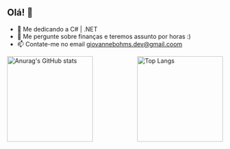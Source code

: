 ## Olá! 👋

- 🌱 Me dedicando a C# | .NET
- 💬 Me pergunte sobre finanças e teremos assunto por horas :)
- 📫 Contate-me no email giovannebohms.dev@gmail.coom

<div style="display: flex; justify-content: space-between;">
  <a href="https://github.com/giovannebohms/github-readme-stats">
    <img src="https://github-readme-stats.vercel.app/api?username=giovannebohms" alt="Anurag's GitHub stats" style="height: 200px;">
  </a>
  <a href="https://github.com/giovannebohms/github-readme-stats">
    <img src="https://github-readme-stats.vercel.app/api/top-langs/?username=giovannebohms&layout=compact" alt="Top Langs" style="height: 200px;">
  </a>
</div>
